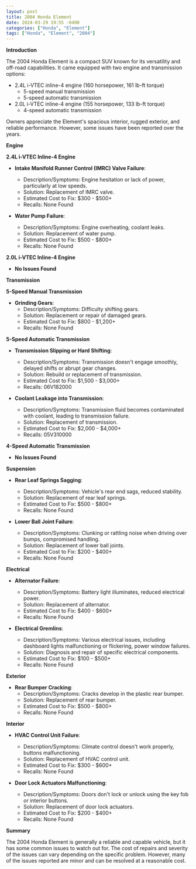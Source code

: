 ```yaml
---
layout: post
title: 2004 Honda Element
date: 2024-03-29 19:55 -0400
categories: ["Honda", "Element"]
tags: ["Honda", "Element", "2004"]
---
```

**Introduction**

The 2004 Honda Element is a compact SUV known for its versatility and off-road capabilities. It came equipped with two engine and transmission options:

* 2.4L i-VTEC inline-4 engine (160 horsepower, 161 lb-ft torque)
    * 5-speed manual transmission
    * 5-speed automatic transmission
* 2.0L i-VTEC inline-4 engine (155 horsepower, 133 lb-ft torque)
    * 4-speed automatic transmission

Owners appreciate the Element's spacious interior, rugged exterior, and reliable performance. However, some issues have been reported over the years.

**Engine**

**2.4L i-VTEC Inline-4 Engine**

- **Intake Manifold Runner Control (IMRC) Valve Failure**:
    - Description/Symptoms: Engine hesitation or lack of power, particularly at low speeds.
    - Solution: Replacement of IMRC valve.
    - Estimated Cost to Fix: $300 - $500+
    - Recalls: None Found

- **Water Pump Failure**:
    - Description/Symptoms: Engine overheating, coolant leaks.
    - Solution: Replacement of water pump.
    - Estimated Cost to Fix: $500 - $800+
    - Recalls: None Found

**2.0L i-VTEC Inline-4 Engine**

- **No Issues Found**

**Transmission**

**5-Speed Manual Transmission**

- **Grinding Gears**:
    - Description/Symptoms: Difficulty shifting gears.
    - Solution: Replacement or repair of damaged gears.
    - Estimated Cost to Fix: $800 - $1,200+
    - Recalls: None Found

**5-Speed Automatic Transmission**

- **Transmission Slipping or Hard Shifting**:
    - Description/Symptoms: Transmission doesn't engage smoothly, delayed shifts or abrupt gear changes.
    - Solution: Rebuild or replacement of transmission.
    - Estimated Cost to Fix: $1,500 - $3,000+
    - Recalls: 06V182000

- **Coolant Leakage into Transmission**:
    - Description/Symptoms: Transmission fluid becomes contaminated with coolant, leading to transmission failure.
    - Solution: Replacement of transmission.
    - Estimated Cost to Fix: $2,000 - $4,000+
    - Recalls: 05V310000

**4-Speed Automatic Transmission**

- **No Issues Found**

**Suspension**

- **Rear Leaf Springs Sagging**:
    - Description/Symptoms: Vehicle's rear end sags, reduced stability.
    - Solution: Replacement of rear leaf springs.
    - Estimated Cost to Fix: $500 - $800+
    - Recalls: None Found

- **Lower Ball Joint Failure**:
    - Description/Symptoms: Clunking or rattling noise when driving over bumps, compromised handling.
    - Solution: Replacement of lower ball joints.
    - Estimated Cost to Fix: $200 - $400+
    - Recalls: None Found

**Electrical**

- **Alternator Failure**:
    - Description/Symptoms: Battery light illuminates, reduced electrical power.
    - Solution: Replacement of alternator.
    - Estimated Cost to Fix: $400 - $600+
    - Recalls: None Found

- **Electrical Gremlins**:
    - Description/Symptoms: Various electrical issues, including dashboard lights malfunctioning or flickering, power window failures.
    - Solution: Diagnosis and repair of specific electrical components.
    - Estimated Cost to Fix: $100 - $500+
    - Recalls: None Found

**Exterior**

- **Rear Bumper Cracking**:
    - Description/Symptoms: Cracks develop in the plastic rear bumper.
    - Solution: Replacement of rear bumper.
    - Estimated Cost to Fix: $500 - $800+
    - Recalls: None Found

**Interior**

- **HVAC Control Unit Failure**:
    - Description/Symptoms: Climate control doesn't work properly, buttons malfunctioning.
    - Solution: Replacement of HVAC control unit.
    - Estimated Cost to Fix: $300 - $600+
    - Recalls: None Found

- **Door Lock Actuators Malfunctioning**:
    - Description/Symptoms: Doors don't lock or unlock using the key fob or interior buttons.
    - Solution: Replacement of door lock actuators.
    - Estimated Cost to Fix: $200 - $400+
    - Recalls: None Found

**Summary**

The 2004 Honda Element is generally a reliable and capable vehicle, but it has some common issues to watch out for. The cost of repairs and severity of the issues can vary depending on the specific problem. However, many of the issues reported are minor and can be resolved at a reasonable cost.
